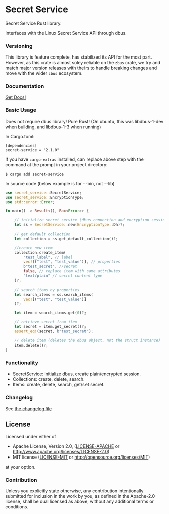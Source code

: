 # Secret Service

Secret Service Rust library.

Interfaces with the Linux Secret Service API through dbus.

### Versioning
This library is feature complete, has stabilized its API for the most part. However, as this
crate is almost soley reliable on the `zbus` crate, we try and match major version releases
with theirs to handle breaking changes and move with the wider `zbus` ecosystem.

### Documentation

[Get Docs!](https://docs.rs/secret-service/)

### Basic Usage

Does not require dbus library! Pure Rust!
(On ubuntu, this was libdbus-1-dev when building, and libdbus-1-3 when running)

In Cargo.toml:

```
[dependencies]
secret-service = "2.1.0"
```

If you have `cargo-extras` installed, can replace above step with the command at the prompt in your project directory:

```
$ cargo add secret-service
```

In source code (below example is for --bin, not --lib)

```rust
use secret_service::SecretService;
use secret_service::EncryptionType;
use std::error::Error;

fn main() -> Result<(), Box<Error>> {

    // initialize secret service (dbus connection and encryption session)
    let ss = SecretService::new(EncryptionType::Dh)?;

    // get default collection
    let collection = ss.get_default_collection()?;

    //create new item
    collection.create_item(
        "test_label", // label
        vec![("test", "test_value")], // properties
        b"test_secret", //secret
        false, // replace item with same attributes
        "text/plain" // secret content type
    )?;

    // search items by properties
    let search_items = ss.search_items(
        vec![("test", "test_value")]
    )?;

    let item = search_items.get(0)?;

    // retrieve secret from item
    let secret = item.get_secret()?;
    assert_eq!(secret, b"test_secret");

    // delete item (deletes the dbus object, not the struct instance)
    item.delete()?;
}
```

### Functionality

- SecretService: initialize dbus, create plain/encrypted session.
- Collections: create, delete, search.
- Items: create, delete, search, get/set secret.


### Changelog
See [the changelog file](./CHANGELOG.md)

## License

Licensed under either of

* Apache License, Version 2.0, ([LICENSE-APACHE](LICENSE-APACHE) or http://www.apache.org/licenses/LICENSE-2.0)
* MIT license ([LICENSE-MIT](LICENSE-MIT) or http://opensource.org/licenses/MIT)

at your option.

### Contribution

Unless you explicitly state otherwise, any contribution intentionally submitted for inclusion in the work by you, as defined in the Apache-2.0 license, shall be dual licensed as above, without any additional terms or conditions.

